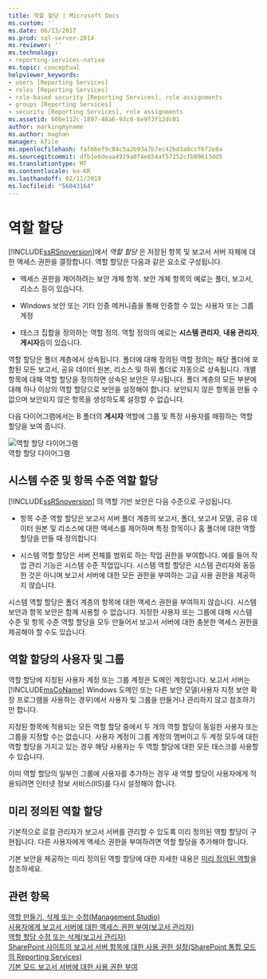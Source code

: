 ```yaml
---
title: 역할 할당 | Microsoft Docs
ms.custom: ''
ms.date: 06/13/2017
ms.prod: sql-server-2014
ms.reviewer: ''
ms.technology:
- reporting-services-native
ms.topic: conceptual
helpviewer_keywords:
- users [Reporting Services]
- roles [Reporting Services]
- role-based security [Reporting Services], role assignments
- groups [Reporting Services]
- security [Reporting Services], role assignments
ms.assetid: 600e112c-1897-48a6-93c0-6e9f3f12dc01
author: markingmyname
ms.author: maghan
manager: kfile
ms.openlocfilehash: faf66ef9c84c5a2b93a7b7ec42bd3a0ccf6f2e8a
ms.sourcegitcommit: dfb1e6deaa4919a0f4e654af57252cfb09613dd5
ms.translationtype: MT
ms.contentlocale: ko-KR
ms.lasthandoff: 02/11/2019
ms.locfileid: "56043164"
---
```

# <a name="role-assignments"></a>역할 할당
  [!INCLUDE[ssRSnoversion](../../../includes/ssrsnoversion-md.md)]에서 *역할 할당* 은 저장된 항목 및 보고서 서버 자체에 대한 액세스 권한을 결정합니다. 역할 할당은 다음과 같은 요소로 구성됩니다.  
  
-   액세스 권한을 제어하려는 보안 개체 항목. 보안 개체 항목의 예로는 폴더, 보고서, 리소스 등이 있습니다.  
  
-   Windows 보안 또는 기타 인증 메커니즘을 통해 인증할 수 있는 사용자 또는 그룹 계정  
  
-   태스크 집합을 정의하는 역할 정의. 역할 정의의 예로는 **시스템 관리자**, **내용 관리자**, **게시자**등이 있습니다.  
  
 역할 할당은 폴더 계층에서 상속됩니다. 폴더에 대해 정의된 역할 정의는 해당 폴더에 포함된 모든 보고서, 공유 데이터 원본, 리소스 및 하위 폴더로 자동으로 상속됩니다. 개별 항목에 대해 역할 할당을 정의하면 상속된 보안은 무시됩니다. 폴더 계층의 모든 부분에 대해 하나 이상의 역할 할당으로 보안을 설정해야 합니다. 보안되지 않은 항목을 만들 수 없으며 보안되지 않은 항목을 생성하도록 설정할 수 없습니다.  
  
 다음 다이어그램에서는 B 폴더의 **게시자** 역할에 그룹 및 특정 사용자를 매핑하는 역할 할당을 보여 줍니다.  
  
 ![역할 할당 다이어그램](../media/report-securityarch.gif "역할 할당 다이어그램")  
역할 할당 다이어그램  
  
## <a name="system-level-and-item-level-role-assignments"></a>시스템 수준 및 항목 수준 역할 할당  
 [!INCLUDE[ssRSnoversion](../../../includes/ssrsnoversion-md.md)] 의 역할 기반 보안은 다음 수준으로 구성됩니다.  
  
-   항목 수준 역할 할당은 보고서 서버 폴더 계층의 보고서, 폴더, 보고서 모델, 공유 데이터 원본 및 리소스에 대한 액세스를 제어하며 특정 항목이나 홈 폴더에 대한 역할 할당을 만들 때 정의합니다.  
  
-   시스템 역할 할당은 서버 전체를 범위로 하는 작업 권한을 부여합니다. 예를 들어 작업 관리 기능은 시스템 수준 작업입니다. 시스템 역할 할당은 시스템 관리자와 동등한 것은 아니며 보고서 서버에 대한 모든 권한을 부여하는 고급 사용 권한을 제공하지 않습니다.  
  
 시스템 역할 할당은 폴더 계층의 항목에 대한 액세스 권한을 부여하지 않습니다. 시스템 보안과 항목 보안은 함께 사용할 수 없습니다. 지정한 사용자 또는 그룹에 대해 시스템 수준 및 항목 수준 역할 할당을 모두 만들어서 보고서 서버에 대한 충분한 액세스 권한을 제공해야 할 수도 있습니다.  
  
## <a name="users-and-groups-in-role-assignments"></a>역할 할당의 사용자 및 그룹  
 역할 할당에 지정된 사용자 계정 또는 그룹 계정은 도메인 계정입니다. 보고서 서버는 [!INCLUDE[msCoName](../../includes/msconame-md.md)] Windows 도메인 또는 다른 보안 모델(사용자 지정 보안 확장 프로그램을 사용하는 경우)에서 사용자 및 그룹을 만들거나 관리하지 않고 참조하기만 합니다.  
  
 지정된 항목에 적용되는 모든 역할 할당 중에서 두 개의 역할 할당이 동일한 사용자 또는 그룹을 지정할 수는 없습니다. 사용자 계정이 그룹 계정의 멤버이고 두 계정 모두에 대한 역할 할당을 가지고 있는 경우 해당 사용자는 두 역할 할당에 대한 모든 태스크를 사용할 수 있습니다.  
  
 이미 역할 할당의 일부인 그룹에 사용자를 추가하는 경우 새 역할 할당이 사용자에게 적용되려면 인터넷 정보 서비스(IIS)를 다시 설정해야 합니다.  
  
## <a name="predefined-role-assignments"></a>미리 정의된 역할 할당  
 기본적으로 로컬 관리자가 보고서 서버를 관리할 수 있도록 미리 정의된 역할 할당이 구현됩니다. 다른 사용자에게 액세스 권한을 부여하려면 역할 할당을 추가해야 합니다.  
  
 기본 보안을 제공하는 미리 정의된 역할 할당에 대한 자세한 내용은 [미리 정의된 역할](role-definitions-predefined-roles.md)을 참조하세요.  
  
## <a name="see-also"></a>관련 항목  
 [역할 만들기, 삭제 또는 수정&#40;Management Studio&#41;](role-definitions-create-delete-or-modify.md)   
 [사용자에게 보고서 서버에 대한 액세스 권한 부여&#40;보고서 관리자&#41;](grant-user-access-to-a-report-server.md)   
 [역할 할당 수정 또는 삭제&#40;보고서 관리자&#41;](role-assignments-modify-or-delete.md)   
 [SharePoint 사이트의 보고서 서버 항목에 대한 사용 권한 설정&#40;SharePoint 통합 모드의 Reporting Services&#41;](set-permissions-for-report-server-items-on-a-sharepoint-site.md)   
 [기본 모드 보고서 서버에 대한 사용 권한 부여](granting-permissions-on-a-native-mode-report-server.md)  
  
  
